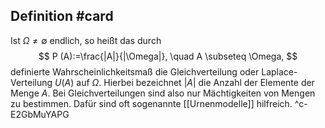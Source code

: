 ## Definition #card 
Ist $\Omega \neq \emptyset$ endlich, so heißt das durch
$$
P (A):=\frac{|A|}{|\Omega|}, \quad A \subseteq \Omega,
$$
definierte Wahrscheinlichkeitsmaß die Gleichverteilung oder Laplace-Verteilung $U (A)$ auf $\Omega$. Hierbei bezeichnet $|A|$ die Anzahl der Elemente der Menge $A$.
Bei Gleichverteilungen sind also nur Mächtigkeiten von Mengen zu bestimmen. Dafür sind oft sogenannte [[Urnenmodelle]] hilfreich.
^c-E2GbMuYAPG
